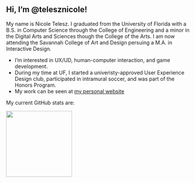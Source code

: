 ## Hi, I’m @telesznicole!
My name is Nicole Telesz. I graduated from the University of Florida with a B.S. in Computer Science through the College of Engineering and a minor in the Digital Arts and Sciences though the College of the Arts. I am now attending the Savannah College of Art and Design persuing a M.A. in Interactive Design.
- I’m interested in UX/UD, human-computer interaction, and game development.
- During my time at UF, I started a univeristy-approved User Experience Design club, participated in intramural soccer, and was part of the Honors Program.
- My work can be seen at [my personal website](nicoletelesz.com)

My current GitHub stats are:

<img height="180em" src="https://github-readme-stats.vercel.app/api?username=telesznicole&show_icons=true&hide_border=true&&count_private=true&include_all_commits=true" />

<!---
telesznicole/telesznicole is a ✨ special ✨ repository because its `README.md` (this file) appears on your GitHub profile.
You can click the Preview link to take a look at your changes.
--->
